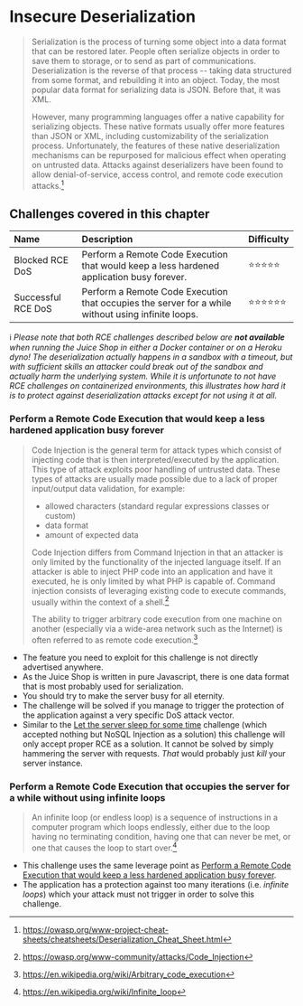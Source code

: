 # Insecure Deserialization

> Serialization is the process of turning some object into a data format
> that can be restored later. People often serialize objects in order to
> save them to storage, or to send as part of communications.
> Deserialization is the reverse of that process -- taking data
> structured from some format, and rebuilding it into an object. Today,
> the most popular data format for serializing data is JSON. Before
> that, it was XML.
>
> However, many programming languages offer a native capability for
> serializing objects. These native formats usually offer more features
> than JSON or XML, including customizability of the serialization
> process. Unfortunately, the features of these native deserialization
> mechanisms can be repurposed for malicious effect when operating on
> untrusted data. Attacks against deserializers have been found to allow
> denial-of-service, access control, and remote code execution
> attacks.[^1]

## Challenges covered in this chapter

| Name               | Description                                                                                        | Difficulty |
|:-------------------|:---------------------------------------------------------------------------------------------------|:-----------|
| Blocked RCE DoS    | Perform a Remote Code Execution that would keep a less hardened application busy forever.          | ⭐⭐⭐⭐⭐   |
| Successful RCE DoS | Perform a Remote Code Execution that occupies the server for a while without using infinite loops. | ⭐⭐⭐⭐⭐⭐  |

ℹ️ _Please note that both RCE challenges described below are **not
available** when running the Juice Shop in either a Docker container or
on a Heroku dyno! The deserialization actually happens in a sandbox with
a timeout, but with sufficient skills an attacker could break out of the
sandbox and actually harm the underlying system. While it is unfortunate
to not have RCE challenges on containerized environments, this
illustrates how hard it is to protect against deserialization attacks
except for not using it at all._

### Perform a Remote Code Execution that would keep a less hardened application busy forever

> Code Injection is the general term for attack types which consist of
> injecting code that is then interpreted/executed by the application.
> This type of attack exploits poor handling of untrusted data. These
> types of attacks are usually made possible due to a lack of proper
> input/output data validation, for example:
>
> * allowed characters (standard regular expressions classes or custom)
> * data format
> * amount of expected data
>
> Code Injection differs from Command Injection in that an attacker is
> only limited by the functionality of the injected language itself. If
> an attacker is able to inject PHP code into an application and have it
> executed, he is only limited by what PHP is capable of. Command
> injection consists of leveraging existing code to execute commands,
> usually within the context of a shell.[^2]
>
> The ability to trigger arbitrary code execution from one machine on
> another (especially via a wide-area network such as the Internet) is
> often referred to as remote code execution.[^3]

* The feature you need to exploit for this challenge is not directly
  advertised anywhere.
* As the Juice Shop is written in pure Javascript, there is one data
  format that is most probably used for serialization.
* You should try to make the server busy for all eternity.
* The challenge will be solved if you manage to trigger the protection
  of the application against a very specific DoS attack vector.
* Similar to the
  [Let the server sleep for some time](injection.md#let-the-server-sleep-for-some-time)
  challenge (which accepted nothing but NoSQL Injection as a solution)
  this challenge will only accept proper RCE as a solution. It cannot be
  solved by simply hammering the server with requests. _That_ would
  probably just _kill_ your server instance.

### Perform a Remote Code Execution that occupies the server for a while without using infinite loops

> An infinite loop (or endless loop) is a sequence of instructions in a
> computer program which loops endlessly, either due to the loop having
> no terminating condition, having one that can never be met, or one
> that causes the loop to start over.[^4]

* This challenge uses the same leverage point as
  [Perform a Remote Code Execution that would keep a less hardened application busy forever](#perform-a-remote-code-execution-that-would-keep-a-less-hardened-application-busy-forever).
* The application has a protection against too many iterations (i.e.
  _infinite loops_) which your attack must not trigger in order to solve
  this challenge.

[^1]: https://owasp.org/www-project-cheat-sheets/cheatsheets/Deserialization_Cheat_Sheet.html
[^2]: https://owasp.org/www-community/attacks/Code_Injection
[^3]: https://en.wikipedia.org/wiki/Arbitrary_code_execution
[^4]: https://en.wikipedia.org/wiki/Infinite_loop